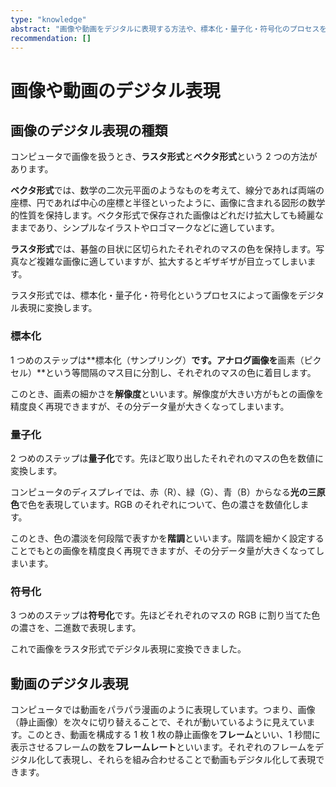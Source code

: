 ```yaml
---
type: "knowledge"
abstract: "画像や動画をデジタルに表現する方法や、標本化・量子化・符号化のプロセスを通じた画像のデジタル化について学びます。"
recommendation: []
---
```


# 画像や動画のデジタル表現

## 画像のデジタル表現の種類

コンピュータで画像を扱うとき、**ラスタ形式**と**ベクタ形式**という 2 つの方法があります。

**ベクタ形式**では、数学の二次元平面のようなものを考えて、線分であれば両端の座標、円であれば中心の座標と半径といったように、画像に含まれる図形の数学的性質を保持します。ベクタ形式で保存された画像はどれだけ拡大しても綺麗なままであり、シンプルなイラストやロゴマークなどに適しています。

**ラスタ形式**では、碁盤の目状に区切られたそれぞれのマスの色を保持します。写真など複雑な画像に適していますが、拡大するとギザギザが目立ってしまいます。

ラスタ形式では、標本化・量子化・符号化というプロセスによって画像をデジタル表現に変換します。

### 標本化

1 つめのステップは**標本化（サンプリング）**です。アナログ画像を**画素（ピクセル）**という等間隔のマス目に分割し、それぞれのマスの色に着目します。

このとき、画素の細かさを**解像度**といいます。解像度が大きい方がもとの画像を精度良く再現できますが、その分データ量が大きくなってしまいます。

### 量子化

2 つめのステップは**量子化**です。先ほど取り出したそれぞれのマスの色を数値に変換します。

コンピュータのディスプレイでは、赤（R）、緑（G）、青（B）からなる**光の三原色**で色を表現しています。RGB のそれぞれについて、色の濃さを数値化します。

このとき、色の濃淡を何段階で表すかを**階調**といいます。階調を細かく設定することでもとの画像を精度良く再現できますが、その分データ量が大きくなってしまいます。

### 符号化

3 つめのステップは**符号化**です。先ほどそれぞれのマスの RGB に割り当てた色の濃さを、二進数で表現します。

これで画像をラスタ形式でデジタル表現に変換できました。

## 動画のデジタル表現

コンピュータでは動画をパラパラ漫画のように表現しています。つまり、画像（静止画像）を次々に切り替えることで、それが動いているように見えています。このとき、動画を構成する 1 枚 1 枚の静止画像を**フレーム**といい、1 秒間に表示させるフレームの数を**フレームレート**といいます。それぞれのフレームをデジタル化して表現し、それらを組み合わせることで動画もデジタル化して表現できます。
